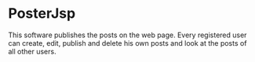 # PosterJsp
This software publishes the posts on the web page. Every registered user can create, edit, publish and delete his own posts and look at the posts of all other users.
